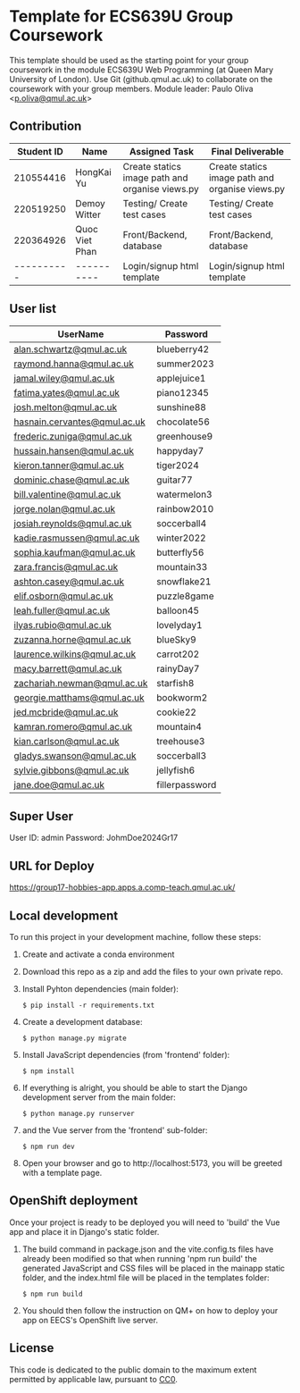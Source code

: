 # Template for ECS639U Group Coursework

This template should be used as the starting point for your group coursework in the module ECS639U Web Programming (at Queen Mary University of London). Use Git (github.qmul.ac.uk) to collaborate on the coursework with your group members. Module leader: Paulo Oliva <[p.oliva@qmul.ac.uk](mailto:p.oliva@qmul.ac.uk)>

## Contribution

| Student ID | Name           | Assigned Task                                   | Final Deliverable                               |
| ---------- | -------------- | ----------------------------------------------- | ----------------------------------------------- |
| 210554416  | HongKai Yu     | Create statics image path and organise views.py | Create statics image path and organise views.py |
| 220519250  | Demoy Witter   | Testing/ Create test cases                      | Testing/ Create test cases                      |
| 220364926  | Quoc Viet Phan | Front/Backend, database                         | Front/Backend, database                         |
| ---------- | ----------     | Login/signup html template                      | Login/signup html template                      |

## User list

| UserName | Password |
| -------- | -------- |
| alan.schwartz@qmul.ac.uk | blueberry42 |
| raymond.hanna@qmul.ac.uk | summer2023 |
| jamal.wiley@qmul.ac.uk | applejuice1 |
| fatima.yates@qmul.ac.uk | piano12345 |
| josh.melton@qmul.ac.uk | sunshine88 |
| hasnain.cervantes@qmul.ac.uk | chocolate56 |
| frederic.zuniga@qmul.ac.uk | greenhouse9 |
| hussain.hansen@qmul.ac.uk | happyday7 |
| kieron.tanner@qmul.ac.uk | tiger2024 |
| dominic.chase@qmul.ac.uk | guitar77 |
| bill.valentine@qmul.ac.uk | watermelon3 |
| jorge.nolan@qmul.ac.uk | rainbow2010 |
| josiah.reynolds@qmul.ac.uk | soccerball4 |
| kadie.rasmussen@qmul.ac.uk | winter2022 |
| sophia.kaufman@qmul.ac.uk | butterfly56 |
| zara.francis@qmul.ac.uk | mountain33 |
| ashton.casey@qmul.ac.uk | snowflake21 |
| elif.osborn@qmul.ac.uk | puzzle8game |
| leah.fuller@qmul.ac.uk | balloon45 |
| ilyas.rubio@qmul.ac.uk | lovelyday1 |
| zuzanna.horne@qmul.ac.uk | blueSky9 |
| laurence.wilkins@qmul.ac.uk | carrot202 |
| macy.barrett@qmul.ac.uk | rainyDay7 |
| zachariah.newman@qmul.ac.uk | starfish8 |
| georgie.matthams@qmul.ac.uk | bookworm2 |
| jed.mcbride@qmul.ac.uk | cookie22 |
| kamran.romero@qmul.ac.uk | mountain4 |
| kian.carlson@qmul.ac.uk | treehouse3 |
| gladys.swanson@qmul.ac.uk | soccerball3 |
| sylvie.gibbons@qmul.ac.uk | jellyfish6 |
| jane.doe@qmul.ac.uk | fillerpassword |

## Super User

User ID: admin
Password: JohmDoe2024Gr17

## URL for Deploy

https://group17-hobbies-app.apps.a.comp-teach.qmul.ac.uk/

## Local development

To run this project in your development machine, follow these steps:

1. Create and activate a conda environment

2. Download this repo as a zip and add the files to your own private repo.

3. Install Pyhton dependencies (main folder):

   ```console
   $ pip install -r requirements.txt
   ```

4. Create a development database:

   ```console
   $ python manage.py migrate
   ```

5. Install JavaScript dependencies (from 'frontend' folder):

   ```console
   $ npm install
   ```

6. If everything is alright, you should be able to start the Django development server from the main folder:

   ```console
   $ python manage.py runserver
   ```

7. and the Vue server from the 'frontend' sub-folder:

   ```console
   $ npm run dev
   ```

8. Open your browser and go to http://localhost:5173, you will be greeted with a template page.

## OpenShift deployment

Once your project is ready to be deployed you will need to 'build' the Vue app and place it in Django's static folder.

1. The build command in package.json and the vite.config.ts files have already been modified so that when running 'npm run build' the generated JavaScript and CSS files will be placed in the mainapp static folder, and the index.html file will be placed in the templates folder:

   ```console
   $ npm run build
   ```

2. You should then follow the instruction on QM+ on how to deploy your app on EECS's OpenShift live server.

## License

This code is dedicated to the public domain to the maximum extent permitted by applicable law, pursuant to [CC0](http://creativecommons.org/publicdomain/zero/1.0/).
